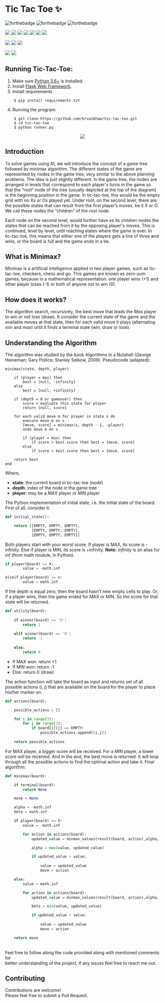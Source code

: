 # Tic Tac Toe ✨

![forthebadge](https://forthebadge.com/images/badges/built-with-love.svg)
![forthebadge](https://forthebadge.com/images/badges/for-you.svg)
![forthebadge](https://forthebadge.com/images/badges/powered-by-coffee.svg)

![](https://img.shields.io/badge/Excitement-High-red)
![](https://img.shields.io/badge/Maintained-Yes-indigo)
![](https://img.shields.io/badge/Pull_Requests-Accepting-yellow)
![](https://img.shields.io/github/forks/krvaibhaw/tic-tac-toe)
![](https://img.shields.io/github/contributors/krvaibhaw/tic-tac-toe)
![](https://img.shields.io/github/issues/krvaibhaw/tic-tac-toe)
![](https://img.shields.io/github/stars/krvaibhaw/tic-tac-toe)

![](https://img.shields.io/badge/Contributions-Accepting-pink)
![](https://img.shields.io/github/license/krvaibhaw/tic-tac-toe)
[![](https://img.shields.io/badge/By_Me_A_Coffee-Paypal-skyblue)](https://www.paypal.com/paypalme/krvaibhaw/100)

![](https://img.shields.io/badge/Python-blue)
![](https://img.shields.io/badge/HTML-blueviolet)

## Running Tic-Tac-Toe:

1. Make sure [Python 3.6+](https://www.python.org/downloads/) is installed.
2. Install [Flask Web Framework](https://flask.palletsprojects.com/en/2.0.x/).
3. Install requirements  
```
    $ pip install requirements.txt
``` 
4. Running the program:
```
	$ git clone https://github.com/krvaibhaw/tic-tac-toe.git
	$ cd tic-tac-toe
	$ python runner.py
```

<p align="center">
<img src="/preview/preview.gif">
</p>


## Introduction

To solve games using AI, we will introduce the concept of a game tree followed by minimax algorithm. The different states of the game are represented by nodes in the game tree, very similar to the above planning problems. The idea is just slightly different. In the game tree, the nodes are arranged in levels that correspond to each player's turns in the game so that the “root” node of the tree (usually depicted at the top of the diagram) is the beginning position in the game. In tic-tac-toe, this would be the empty grid with no Xs or Os played yet. Under root, on the second level, there are the possible states that can result from the first player’s moves, be it X or O. We call these nodes the “children” of the root node.

Each node on the second level, would further have as its children nodes the states that can be reached from it by the opposing player's moves. This is continued, level by level, until reaching states where the game is over. In tic-tac-toe, this means that either one of the players gets a line of three and wins, or the board is full and the game ends in a tie.


## What is Minimax?

Minimax is a artificial intelligence applied in two player games, such as tic-tac-toe, checkers, chess and go. This games are known as zero-sum games, because in a mathematical representation: one player wins (+1) and other player loses (-1) or both of anyone not to win (0).

## How does it works?

The algorithm search, recursively, the best move that leads the *Max* player to win or not lose (draw). It consider the current state of the game and the available moves at that state, then for each valid move it plays (alternating *min* and *max*) until it finds a terminal state (win, draw or lose).

## Understanding the Algorithm

The algorithm was studied by the book Algorithms in a Nutshell (George Heineman; Gary Pollice; Stanley Selkow, 2009). Pseudocode (adapted):

```
minimax(state, depth, player)

	if (player = max) then
		best = [null, -infinity]
	else
		best = [null, +infinity]

	if (depth = 0 or gameover) then
		score = evaluate this state for player
		return [null, score]

	for each valid move m for player in state s do
		execute move m on s
		[move, score] = minimax(s, depth - 1, -player)
		undo move m on s

		if (player = max) then
			if score > best.score then best = [move, score]
		else
			if score < best.score then best = [move, score]

	return best
end
```
Where,

* **state**: the current board in tic-tac-toe (node)
* **depth**: index of the node in the game tree
* **player**: may be a *MAX* player or *MIN* player

The Python implementation of initial state, i.e. the initial state of the board. First of all, consider it:

```python
def initial_state():

    return [[EMPTY, EMPTY, EMPTY],
            [EMPTY, EMPTY, EMPTY],
            [EMPTY, EMPTY, EMPTY]]
```
Both players start with your worst score. If player is MAX, its score is -infinity. Else if player is MIN, its score is +infinity. **Note:** *infinity* is an alias for inf (from math module, in Python).

```python
if player(board) == X: 
        value = -math.inf

elseif player(board) == o:                           
        value = math.inf
```

If the depth is equal zero, then the board hasn't new empty cells to play. Or, if a player wins, then the game ended for MAX or MIN. So the score for that state will be returned.

```python
def utility(board):
    
    if winner(board) == 'X':
        return 1
    
    elif winner(board) == 'O':
        return -1
    
    else:
        return 0
```
* If MAX won: return +1
* If MIN won: return -1
* Else: return 0 (draw)

The action function will take the board as input and returns set of all possible actions (i, j) that are available on the board for the player to place his/her marker on.

```python
def actions(board):

    possible_actions = []

    for i in range(3):
        for j in range(3):
            if board[i][j] == EMPTY:
                possible_actions.append((i,j))
                
    return possible_actions
```

For MAX player, a bigger score will be received. For a MIN player, a lower score will be received. And in the end, the best move is returned. It will loop through all the possible actions to find the optimal action and take it. Final algorithm:

```python
def minimax(board):

    if terminal(board):     
        return None

    move = None

    alpha = -math.inf
    beta = math.inf

    if player(board) == X:  
        value = -math.inf

        for action in actions(board):
            updated_value = minmax_values(result(board, action),alpha, beta, O)

            alpha = max(value, updated_value)

            if updated_value > value:
                
                value = updated_value
                move = action

    else:                     
        value = math.inf

        for action in actions(board):
            updated_value = minmax_values(result(board, action),alpha, beta, X)

            beta = min(value, updated_value)

            if updated_value < value:
                
                value = updated_value
                move = action

    return move
```

<br>
Feel free to follow along the code provided along with mentioned comments for 
<br>better understanding of the project, if any issues feel free to reach me out.
<br>

## Contributing

Contributions are welcome!
<br>Please feel free to submit a Pull Request.
